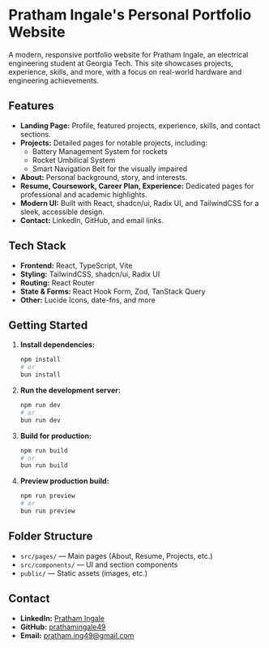 # Pratham Ingale's Personal Portfolio Website

A modern, responsive portfolio website for Pratham Ingale, an electrical engineering student at Georgia Tech. This site showcases projects, experience, skills, and more, with a focus on real-world hardware and engineering achievements.

## Features
- **Landing Page:** Profile, featured projects, experience, skills, and contact sections.
- **Projects:** Detailed pages for notable projects, including:
  - Battery Management System for rockets
  - Rocket Umbilical System
  - Smart Navigation Belt for the visually impaired
- **About:** Personal background, story, and interests.
- **Resume, Coursework, Career Plan, Experience:** Dedicated pages for professional and academic highlights.
- **Modern UI:** Built with React, shadcn/ui, Radix UI, and TailwindCSS for a sleek, accessible design.
- **Contact:** LinkedIn, GitHub, and email links.

## Tech Stack
- **Frontend:** React, TypeScript, Vite
- **Styling:** TailwindCSS, shadcn/ui, Radix UI
- **Routing:** React Router
- **State & Forms:** React Hook Form, Zod, TanStack Query
- **Other:** Lucide Icons, date-fns, and more

## Getting Started

1. **Install dependencies:**
   ```bash
   npm install
   # or
   bun install
   ```
2. **Run the development server:**
   ```bash
   npm run dev
   # or
   bun run dev
   ```
3. **Build for production:**
   ```bash
   npm run build
   # or
   bun run build
   ```
4. **Preview production build:**
   ```bash
   npm run preview
   # or
   bun run preview
   ```

## Folder Structure
- `src/pages/` — Main pages (About, Resume, Projects, etc.)
- `src/components/` — UI and section components
- `public/` — Static assets (images, etc.)

## Contact
- **LinkedIn:** [Pratham Ingale](https://linkedin.com/in/pratham-ingale/)
- **GitHub:** [prathamingale49](https://github.com/prathamingale49)
- **Email:** pratham.ing49@gmail.com
